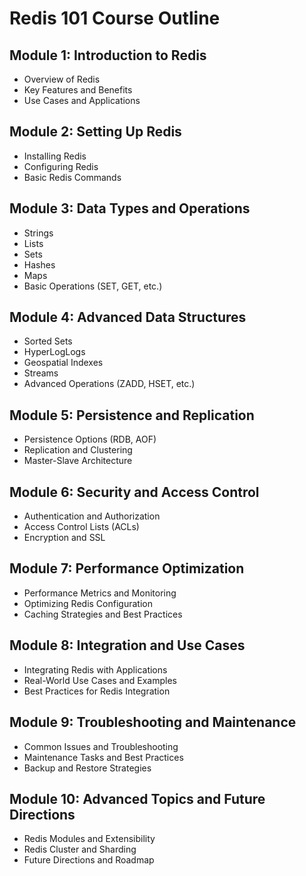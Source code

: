 # Redis 101 Course Outline

## Module 1: Introduction to Redis

* Overview of Redis
* Key Features and Benefits
* Use Cases and Applications

## Module 2: Setting Up Redis

* Installing Redis
* Configuring Redis
* Basic Redis Commands

## Module 3: Data Types and Operations

* Strings
* Lists
* Sets
* Hashes
* Maps
* Basic Operations (SET, GET, etc.)

## Module 4: Advanced Data Structures

* Sorted Sets
* HyperLogLogs
* Geospatial Indexes
* Streams
* Advanced Operations (ZADD, HSET, etc.)

## Module 5: Persistence and Replication

* Persistence Options (RDB, AOF)
* Replication and Clustering
* Master-Slave Architecture

## Module 6: Security and Access Control

* Authentication and Authorization
* Access Control Lists (ACLs)
* Encryption and SSL

## Module 7: Performance Optimization

* Performance Metrics and Monitoring
* Optimizing Redis Configuration
* Caching Strategies and Best Practices

## Module 8: Integration and Use Cases

* Integrating Redis with Applications
* Real-World Use Cases and Examples
* Best Practices for Redis Integration

## Module 9: Troubleshooting and Maintenance

* Common Issues and Troubleshooting
* Maintenance Tasks and Best Practices
* Backup and Restore Strategies

## Module 10: Advanced Topics and Future Directions

* Redis Modules and Extensibility
* Redis Cluster and Sharding
* Future Directions and Roadmap
